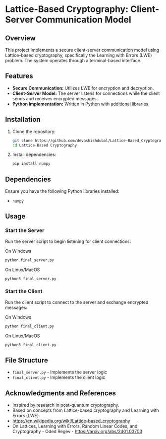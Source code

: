 # Lattice-Based Cryptography: Client-Server Communication Model

## Overview
This project implements a secure client-server communication model using Lattice-based cryptography, specifically the Learning with Errors (LWE) problem. The system operates through a terminal-based interface.

## Features
- **Secure Communication:** Utilizes LWE for encryption and decryption.
- **Client-Server Model:** The server listens for connections while the client sends and receives encrypted messages.
- **Python Implementation:** Written in Python with additional libraries.

## Installation
1. Clone the repository:
   ```sh
   git clone https://github.com/devashishdubal/Lattice-Based_Cryptography.git
   cd Lattice-Based Cryptography
   ```
2. Install dependencies:
   ```sh
   pip install numpy
   ```

## Dependencies
Ensure you have the following Python libraries installed:
- `numpy`

## Usage
### Start the Server
Run the server script to begin listening for client connections:

On Windows
```sh
python final_server.py
```

On Linux/MacOS
```sh
python3 final_server.py
```

### Start the Client
Run the client script to connect to the server and exchange encrypted messages:

On Windows
```sh
python final_client.py
```

On Linux/MacOS
```sh
python3 final_client.py
```

## File Structure
- `final_server.py` - Implements the server logic
- `final_client.py` - Implements the client logic

## Acknowledgments and References
- Inspired by research in post-quantum cryptography.
- Based on concepts from Lattice-based cryptography and Learning with Errors (LWE).
- https://en.wikipedia.org/wiki/Lattice-based_cryptography
- On Lattices, Learning with Errors, Random Linear Codes, and Cryptography - Oded Regev - https://arxiv.org/abs/2401.03703


